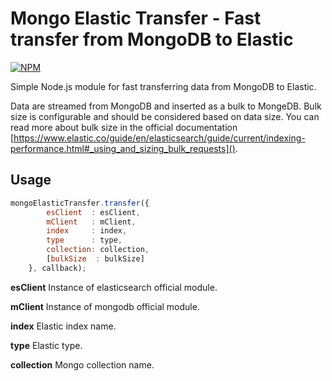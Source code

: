 # Mongo Elastic Transfer - Fast transfer from MongoDB to Elastic

[![NPM](https://nodei.co/npm/mongo-elastic-transfer.png?downloads=true&downloadRank=true&stars=true)](https://nodei.co/npm/mongo-elastic-transfer/)

Simple Node.js module for fast transferring data from MongoDB to Elastic.

Data are streamed from MongoDB and inserted as a bulk to MongeDB. Bulk size is configurable and should be considered based on data size. You can read more about bulk size in the official documentation [https://www.elastic.co/guide/en/elasticsearch/guide/current/indexing-performance.html#_using_and_sizing_bulk_requests]().

## Usage

```javascript
mongoElasticTransfer.transfer({
        esClient  : esClient,
        mClient   : mClient,
        index     : index,
        type      : type,
        collection: collection,
        [bulkSize  : bulkSize]
    }, callback);
```

**esClient**
Instance of elasticsearch official module.

**mClient**
Instance of mongodb official module.

**index**
Elastic index name.

**type**
Elastic type.

**collection**
Mongo collection name.